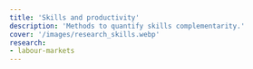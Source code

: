 ```yaml
---
title: 'Skills and productivity'
description: 'Methods to quantify skills complementarity.'
cover: '/images/research_skills.webp'
research:
- labour-markets
---
```

